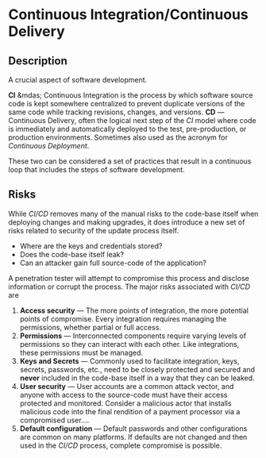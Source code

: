 # Continuous Integration/Continuous Delivery
## Description
A crucial aspect of software development. 

**CI** &mdas; Continuous Integration is the process by which software source code is kept somewhere centralized to prevent duplicate versions of the same code while tracking revisions, changes, and versions. 
**CD** &mdash; Continuous Delivery, often the logical next step of the *CI* model where code is immediately and automatically deployed to the test, pre-production,  or production environments. Sometimes also used as the acronym for *Continuous Deployment*.

These two can be considered a set of practices that result in a continuous loop that includes the steps of software development. 

## Risks

While *CI/CD* removes many of the manual risks to the code-base itself when deploying changes and making upgrades, it does introduce a new set of risks related to security of the update process itself. 
- Where are the keys and credentials stored? 
- Does the code-base itself leak? 
- Can an attacker gain full source-code of the application? 

A penetration tester will attempt to compromise this process and disclose information or corrupt the process. The major risks associated with *CI/CD* are
1. **Access security** &mdash; The more points of integration, the more potential points of compromise. Every integration requires managing the permissions, whether partial or full access. 
2. **Permissions** &mdash; Interconnected components require varying levels of permissions so they can interact with each other. Like integrations, these permissions must be managed. 
3. **Keys and Secrets** &mdash; Commonly used to facilitate integration, keys, secrets, passwords, etc., need to be closely protected and secured and **never** included in the code-base itself in a way that they can be leaked. 
4. **User security** &mdash; User accounts are a common attack vector, and anyone with access to the source-code must have their access protected and monitored. Consider a malicious actor that installs malicious code into the final rendition of a payment processor via a compromised user....
5. **Default configuration** &mdash; Default passwords and other configurations are common on many platforms. If defaults are not changed and then used in the *CI/CD* process, complete compromise is possible. 


